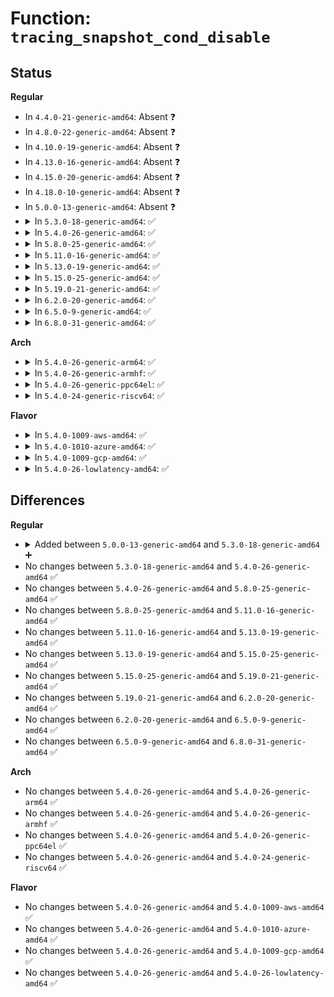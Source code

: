 # Function: <code>tracing_snapshot_cond_disable</code>

## Status
<b>Regular</b>
<ul>
<li>
In <code>4.4.0-21-generic-amd64</code>: Absent ❓
</li>
<li>
In <code>4.8.0-22-generic-amd64</code>: Absent ❓
</li>
<li>
In <code>4.10.0-19-generic-amd64</code>: Absent ❓
</li>
<li>
In <code>4.13.0-16-generic-amd64</code>: Absent ❓
</li>
<li>
In <code>4.15.0-20-generic-amd64</code>: Absent ❓
</li>
<li>
In <code>4.18.0-10-generic-amd64</code>: Absent ❓
</li>
<li>
In <code>5.0.0-13-generic-amd64</code>: Absent ❓
</li>
<li>
<details>
<summary>In <code>5.3.0-18-generic-amd64</code>: ✅</summary>

```c
int tracing_snapshot_cond_disable(struct trace_array * tr)
```

```json
{
  "name": "tracing_snapshot_cond_disable",
  "collision_type": "Unique Global",
  "inline_type": "No",
  "funcs": [
    {
      "addr": 18446744071580513824,
      "name": "tracing_snapshot_cond_disable",
      "external": true,
      "loc": "kernel/trace/trace.c:1161",
      "file": "kernel/trace/trace.c",
      "inline": "seen, unknown",
      "caller_inline": [],
      "caller_func": [
        "kernel/trace/trace_events_hist.c:track_data_destroy"
      ]
    }
  ],
  "symbols": [
    {
      "addr": 18446744071580513824,
      "name": "tracing_snapshot_cond_disable",
      "section": ".text",
      "bind": "STB_GLOBAL",
      "size": 105
    }
  ]
}
```
</details>
</li>
<li>
<details>
<summary>In <code>5.4.0-26-generic-amd64</code>: ✅</summary>

```c
int tracing_snapshot_cond_disable(struct trace_array * tr)
```

```json
{
  "name": "tracing_snapshot_cond_disable",
  "collision_type": "Unique Global",
  "inline_type": "No",
  "funcs": [
    {
      "addr": 18446744071580561376,
      "name": "tracing_snapshot_cond_disable",
      "external": true,
      "loc": "kernel/trace/trace.c:1179",
      "file": "kernel/trace/trace.c",
      "inline": "seen, unknown",
      "caller_inline": [],
      "caller_func": [
        "kernel/trace/trace_events_hist.c:track_data_destroy"
      ]
    }
  ],
  "symbols": [
    {
      "addr": 18446744071580561376,
      "name": "tracing_snapshot_cond_disable",
      "section": ".text",
      "bind": "STB_GLOBAL",
      "size": 105
    }
  ]
}
```
</details>
</li>
<li>
<details>
<summary>In <code>5.8.0-25-generic-amd64</code>: ✅</summary>

```c
int tracing_snapshot_cond_disable(struct trace_array * tr)
```

```json
{
  "name": "tracing_snapshot_cond_disable",
  "collision_type": "Unique Global",
  "inline_type": "No",
  "funcs": [
    {
      "addr": 18446744071580671856,
      "name": "tracing_snapshot_cond_disable",
      "external": true,
      "loc": "kernel/trace/trace.c:1211",
      "file": "kernel/trace/trace.c",
      "inline": "seen, unknown",
      "caller_inline": [],
      "caller_func": [
        "kernel/trace/trace_events_hist.c:track_data_destroy"
      ]
    }
  ],
  "symbols": [
    {
      "addr": 18446744071580671856,
      "name": "tracing_snapshot_cond_disable",
      "section": ".text",
      "bind": "STB_GLOBAL",
      "size": 105
    }
  ]
}
```
</details>
</li>
<li>
<details>
<summary>In <code>5.11.0-16-generic-amd64</code>: ✅</summary>

```c
int tracing_snapshot_cond_disable(struct trace_array * tr)
```

```json
{
  "name": "tracing_snapshot_cond_disable",
  "collision_type": "Unique Global",
  "inline_type": "No",
  "funcs": [
    {
      "addr": 18446744071580662512,
      "name": "tracing_snapshot_cond_disable",
      "external": true,
      "loc": "kernel/trace/trace.c:1362",
      "file": "kernel/trace/trace.c",
      "inline": "seen, unknown",
      "caller_inline": [],
      "caller_func": [
        "kernel/trace/trace_events_hist.c:track_data_destroy"
      ]
    }
  ],
  "symbols": [
    {
      "addr": 18446744071580662512,
      "name": "tracing_snapshot_cond_disable",
      "section": ".text",
      "bind": "STB_GLOBAL",
      "size": 105
    }
  ]
}
```
</details>
</li>
<li>
<details>
<summary>In <code>5.13.0-19-generic-amd64</code>: ✅</summary>

```c
int tracing_snapshot_cond_disable(struct trace_array * tr)
```

```json
{
  "name": "tracing_snapshot_cond_disable",
  "collision_type": "Unique Global",
  "inline_type": "No",
  "funcs": [
    {
      "addr": 18446744071580660528,
      "name": "tracing_snapshot_cond_disable",
      "external": true,
      "loc": "kernel/trace/trace.c:1359",
      "file": "kernel/trace/trace.c",
      "inline": "seen, unknown",
      "caller_inline": [],
      "caller_func": [
        "kernel/trace/trace_events_hist.c:track_data_destroy"
      ]
    }
  ],
  "symbols": [
    {
      "addr": 18446744071580660528,
      "name": "tracing_snapshot_cond_disable",
      "section": ".text",
      "bind": "STB_GLOBAL",
      "size": 105
    }
  ]
}
```
</details>
</li>
<li>
<details>
<summary>In <code>5.15.0-25-generic-amd64</code>: ✅</summary>

```c
int tracing_snapshot_cond_disable(struct trace_array * tr)
```

```json
{
  "name": "tracing_snapshot_cond_disable",
  "collision_type": "Unique Global",
  "inline_type": "No",
  "funcs": [
    {
      "addr": 18446744071580834912,
      "name": "tracing_snapshot_cond_disable",
      "external": true,
      "loc": "kernel/trace/trace.c:1372",
      "file": "kernel/trace/trace.c",
      "inline": "seen, unknown",
      "caller_inline": [],
      "caller_func": [
        "kernel/trace/trace_events_hist.c:track_data_destroy"
      ]
    }
  ],
  "symbols": [
    {
      "addr": 18446744071580834912,
      "name": "tracing_snapshot_cond_disable",
      "section": ".text",
      "bind": "STB_GLOBAL",
      "size": 105
    }
  ]
}
```
</details>
</li>
<li>
<details>
<summary>In <code>5.19.0-21-generic-amd64</code>: ✅</summary>

```c
int tracing_snapshot_cond_disable(struct trace_array * tr)
```

```json
{
  "name": "tracing_snapshot_cond_disable",
  "collision_type": "Unique Global",
  "inline_type": "No",
  "funcs": [
    {
      "addr": 18446744071581063392,
      "name": "tracing_snapshot_cond_disable",
      "external": true,
      "loc": "kernel/trace/trace.c:1362",
      "file": "kernel/trace/trace.c",
      "inline": "seen, unknown",
      "caller_inline": [],
      "caller_func": [
        "kernel/trace/trace_events_hist.c:track_data_destroy"
      ]
    }
  ],
  "symbols": [
    {
      "addr": 18446744071581063392,
      "name": "tracing_snapshot_cond_disable",
      "section": ".text",
      "bind": "STB_GLOBAL",
      "size": 124
    }
  ]
}
```
</details>
</li>
<li>
<details>
<summary>In <code>6.2.0-20-generic-amd64</code>: ✅</summary>

```c
int tracing_snapshot_cond_disable(struct trace_array * tr)
```

```json
{
  "name": "tracing_snapshot_cond_disable",
  "collision_type": "Unique Global",
  "inline_type": "No",
  "funcs": [
    {
      "addr": 18446744071581371232,
      "name": "tracing_snapshot_cond_disable",
      "external": true,
      "loc": "kernel/trace/trace.c:1365",
      "file": "kernel/trace/trace.c",
      "inline": "seen, unknown",
      "caller_inline": [],
      "caller_func": [
        "kernel/trace/trace_events_hist.c:track_data_destroy"
      ]
    }
  ],
  "symbols": [
    {
      "addr": 18446744071581371232,
      "name": "tracing_snapshot_cond_disable",
      "section": ".text",
      "bind": "STB_GLOBAL",
      "size": 139
    }
  ]
}
```
</details>
</li>
<li>
<details>
<summary>In <code>6.5.0-9-generic-amd64</code>: ✅</summary>

```c
int tracing_snapshot_cond_disable(struct trace_array * tr)
```

```json
{
  "name": "tracing_snapshot_cond_disable",
  "collision_type": "Unique Global",
  "inline_type": "No",
  "funcs": [
    {
      "addr": 18446744071581465760,
      "name": "tracing_snapshot_cond_disable",
      "external": true,
      "loc": "kernel/trace/trace.c:1416",
      "file": "kernel/trace/trace.c",
      "inline": "seen, unknown",
      "caller_inline": [],
      "caller_func": [
        "kernel/trace/trace_events_hist.c:track_data_destroy"
      ]
    }
  ],
  "symbols": [
    {
      "addr": 18446744071581465760,
      "name": "tracing_snapshot_cond_disable",
      "section": ".text",
      "bind": "STB_GLOBAL",
      "size": 139
    }
  ]
}
```
</details>
</li>
<li>
<details>
<summary>In <code>6.8.0-31-generic-amd64</code>: ✅</summary>

```c
int tracing_snapshot_cond_disable(struct trace_array * tr)
```

```json
{
  "name": "tracing_snapshot_cond_disable",
  "collision_type": "Unique Global",
  "inline_type": "No",
  "funcs": [
    {
      "addr": 18446744071581580416,
      "name": "tracing_snapshot_cond_disable",
      "external": true,
      "loc": "kernel/trace/trace.c:1426",
      "file": "kernel/trace/trace.c",
      "inline": "seen, unknown",
      "caller_inline": [],
      "caller_func": [
        "kernel/trace/trace_events_hist.c:track_data_destroy"
      ]
    }
  ],
  "symbols": [
    {
      "addr": 18446744071581580416,
      "name": "tracing_snapshot_cond_disable",
      "section": ".text",
      "bind": "STB_GLOBAL",
      "size": 139
    }
  ]
}
```
</details>
</li>
</ul>
<b>Arch</b>
<ul>
<li>
<details>
<summary>In <code>5.4.0-26-generic-arm64</code>: ✅</summary>

```c
int tracing_snapshot_cond_disable(struct trace_array * tr)
```

```json
{
  "name": "tracing_snapshot_cond_disable",
  "collision_type": "Unique Global",
  "inline_type": "No",
  "funcs": [
    {
      "addr": 18446603336491866440,
      "name": "tracing_snapshot_cond_disable",
      "external": true,
      "loc": "kernel/trace/trace.c:1179",
      "file": "kernel/trace/trace.c",
      "inline": "seen, unknown",
      "caller_inline": [],
      "caller_func": [
        "kernel/trace/trace_events_hist.c:track_data_destroy"
      ]
    }
  ],
  "symbols": [
    {
      "addr": 18446603336491866440,
      "name": "tracing_snapshot_cond_disable",
      "section": ".text",
      "bind": "STB_GLOBAL",
      "size": 144
    }
  ]
}
```
</details>
</li>
<li>
<details>
<summary>In <code>5.4.0-26-generic-armhf</code>: ✅</summary>

```c
int tracing_snapshot_cond_disable(struct trace_array * tr)
```

```json
{
  "name": "tracing_snapshot_cond_disable",
  "collision_type": "Unique Global",
  "inline_type": "No",
  "funcs": [
    {
      "addr": 3225813488,
      "name": "tracing_snapshot_cond_disable",
      "external": true,
      "loc": "kernel/trace/trace.c:1179",
      "file": "kernel/trace/trace.c",
      "inline": "seen, unknown",
      "caller_inline": [],
      "caller_func": []
    }
  ],
  "symbols": [
    {
      "addr": 3225813488,
      "name": "tracing_snapshot_cond_disable",
      "section": ".text",
      "bind": "STB_GLOBAL",
      "size": 144
    }
  ]
}
```
</details>
</li>
<li>
<details>
<summary>In <code>5.4.0-26-generic-ppc64el</code>: ✅</summary>

```c
int tracing_snapshot_cond_disable(struct trace_array * tr)
```

```json
{
  "name": "tracing_snapshot_cond_disable",
  "collision_type": "Unique Global",
  "inline_type": "No",
  "funcs": [
    {
      "addr": 13835058055284943104,
      "name": "tracing_snapshot_cond_disable",
      "external": true,
      "loc": "kernel/trace/trace.c:1179",
      "file": "kernel/trace/trace.c",
      "inline": "seen, unknown",
      "caller_inline": [],
      "caller_func": [
        "kernel/trace/trace_events_hist.c:track_data_destroy"
      ]
    }
  ],
  "symbols": [
    {
      "addr": 13835058055284943104,
      "name": "tracing_snapshot_cond_disable",
      "section": ".text",
      "bind": "STB_GLOBAL",
      "size": 280
    }
  ]
}
```
</details>
</li>
<li>
<details>
<summary>In <code>5.4.0-24-generic-riscv64</code>: ✅</summary>

```c
int tracing_snapshot_cond_disable(struct trace_array * tr)
```

```json
{
  "name": "tracing_snapshot_cond_disable",
  "collision_type": "Unique Global",
  "inline_type": "No",
  "funcs": [
    {
      "addr": 18446743936272149740,
      "name": "tracing_snapshot_cond_disable",
      "external": true,
      "loc": "kernel/trace/trace.c:1179",
      "file": "kernel/trace/trace.c",
      "inline": "seen, unknown",
      "caller_inline": [],
      "caller_func": []
    }
  ],
  "symbols": [
    {
      "addr": 18446743936272149740,
      "name": "tracing_snapshot_cond_disable",
      "section": ".text",
      "bind": "STB_GLOBAL",
      "size": 92
    }
  ]
}
```
</details>
</li>
</ul>
<b>Flavor</b>
<ul>
<li>
<details>
<summary>In <code>5.4.0-1009-aws-amd64</code>: ✅</summary>

```c
int tracing_snapshot_cond_disable(struct trace_array * tr)
```

```json
{
  "name": "tracing_snapshot_cond_disable",
  "collision_type": "Unique Global",
  "inline_type": "No",
  "funcs": [
    {
      "addr": 18446744071580530176,
      "name": "tracing_snapshot_cond_disable",
      "external": true,
      "loc": "kernel/trace/trace.c:1179",
      "file": "kernel/trace/trace.c",
      "inline": "seen, unknown",
      "caller_inline": [],
      "caller_func": [
        "kernel/trace/trace_events_hist.c:track_data_destroy"
      ]
    }
  ],
  "symbols": [
    {
      "addr": 18446744071580530176,
      "name": "tracing_snapshot_cond_disable",
      "section": ".text",
      "bind": "STB_GLOBAL",
      "size": 105
    }
  ]
}
```
</details>
</li>
<li>
<details>
<summary>In <code>5.4.0-1010-azure-amd64</code>: ✅</summary>

```c
int tracing_snapshot_cond_disable(struct trace_array * tr)
```

```json
{
  "name": "tracing_snapshot_cond_disable",
  "collision_type": "Unique Global",
  "inline_type": "No",
  "funcs": [
    {
      "addr": 18446744071580477056,
      "name": "tracing_snapshot_cond_disable",
      "external": true,
      "loc": "kernel/trace/trace.c:1179",
      "file": "kernel/trace/trace.c",
      "inline": "seen, unknown",
      "caller_inline": [],
      "caller_func": [
        "kernel/trace/trace_events_hist.c:track_data_destroy"
      ]
    }
  ],
  "symbols": [
    {
      "addr": 18446744071580477056,
      "name": "tracing_snapshot_cond_disable",
      "section": ".text",
      "bind": "STB_GLOBAL",
      "size": 105
    }
  ]
}
```
</details>
</li>
<li>
<details>
<summary>In <code>5.4.0-1009-gcp-amd64</code>: ✅</summary>

```c
int tracing_snapshot_cond_disable(struct trace_array * tr)
```

```json
{
  "name": "tracing_snapshot_cond_disable",
  "collision_type": "Unique Global",
  "inline_type": "No",
  "funcs": [
    {
      "addr": 18446744071580521424,
      "name": "tracing_snapshot_cond_disable",
      "external": true,
      "loc": "kernel/trace/trace.c:1179",
      "file": "kernel/trace/trace.c",
      "inline": "seen, unknown",
      "caller_inline": [],
      "caller_func": [
        "kernel/trace/trace_events_hist.c:track_data_destroy"
      ]
    }
  ],
  "symbols": [
    {
      "addr": 18446744071580521424,
      "name": "tracing_snapshot_cond_disable",
      "section": ".text",
      "bind": "STB_GLOBAL",
      "size": 105
    }
  ]
}
```
</details>
</li>
<li>
<details>
<summary>In <code>5.4.0-26-lowlatency-amd64</code>: ✅</summary>

```c
int tracing_snapshot_cond_disable(struct trace_array * tr)
```

```json
{
  "name": "tracing_snapshot_cond_disable",
  "collision_type": "Unique Global",
  "inline_type": "No",
  "funcs": [
    {
      "addr": 18446744071580577904,
      "name": "tracing_snapshot_cond_disable",
      "external": true,
      "loc": "kernel/trace/trace.c:1179",
      "file": "kernel/trace/trace.c",
      "inline": "seen, unknown",
      "caller_inline": [],
      "caller_func": [
        "kernel/trace/trace_events_hist.c:track_data_destroy"
      ]
    }
  ],
  "symbols": [
    {
      "addr": 18446744071580577904,
      "name": "tracing_snapshot_cond_disable",
      "section": ".text",
      "bind": "STB_GLOBAL",
      "size": 105
    }
  ]
}
```
</details>
</li>
</ul>

## Differences
<b>Regular</b>
<ul>
<li>
<details>
<summary>Added between <code>5.0.0-13-generic-amd64</code> and <code>5.3.0-18-generic-amd64</code> ➕</summary>

```c
int tracing_snapshot_cond_disable(struct trace_array * tr)
```
</details>
</li>
<li>
No changes between <code>5.3.0-18-generic-amd64</code> and <code>5.4.0-26-generic-amd64</code> ✅
</li>
<li>
No changes between <code>5.4.0-26-generic-amd64</code> and <code>5.8.0-25-generic-amd64</code> ✅
</li>
<li>
No changes between <code>5.8.0-25-generic-amd64</code> and <code>5.11.0-16-generic-amd64</code> ✅
</li>
<li>
No changes between <code>5.11.0-16-generic-amd64</code> and <code>5.13.0-19-generic-amd64</code> ✅
</li>
<li>
No changes between <code>5.13.0-19-generic-amd64</code> and <code>5.15.0-25-generic-amd64</code> ✅
</li>
<li>
No changes between <code>5.15.0-25-generic-amd64</code> and <code>5.19.0-21-generic-amd64</code> ✅
</li>
<li>
No changes between <code>5.19.0-21-generic-amd64</code> and <code>6.2.0-20-generic-amd64</code> ✅
</li>
<li>
No changes between <code>6.2.0-20-generic-amd64</code> and <code>6.5.0-9-generic-amd64</code> ✅
</li>
<li>
No changes between <code>6.5.0-9-generic-amd64</code> and <code>6.8.0-31-generic-amd64</code> ✅
</li>
</ul>
<b>Arch</b>
<ul>
<li>
No changes between <code>5.4.0-26-generic-amd64</code> and <code>5.4.0-26-generic-arm64</code> ✅
</li>
<li>
No changes between <code>5.4.0-26-generic-amd64</code> and <code>5.4.0-26-generic-armhf</code> ✅
</li>
<li>
No changes between <code>5.4.0-26-generic-amd64</code> and <code>5.4.0-26-generic-ppc64el</code> ✅
</li>
<li>
No changes between <code>5.4.0-26-generic-amd64</code> and <code>5.4.0-24-generic-riscv64</code> ✅
</li>
</ul>
<b>Flavor</b>
<ul>
<li>
No changes between <code>5.4.0-26-generic-amd64</code> and <code>5.4.0-1009-aws-amd64</code> ✅
</li>
<li>
No changes between <code>5.4.0-26-generic-amd64</code> and <code>5.4.0-1010-azure-amd64</code> ✅
</li>
<li>
No changes between <code>5.4.0-26-generic-amd64</code> and <code>5.4.0-1009-gcp-amd64</code> ✅
</li>
<li>
No changes between <code>5.4.0-26-generic-amd64</code> and <code>5.4.0-26-lowlatency-amd64</code> ✅
</li>
</ul>
